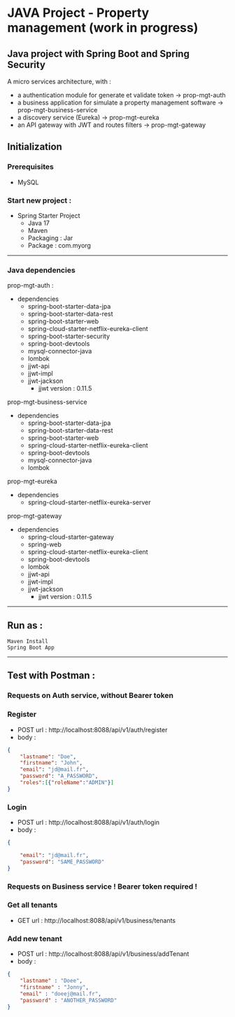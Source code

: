 # JAVA Project - Property management (work in progress)

## Java project with Spring Boot and Spring Security
A micro services architecture, with :
- a authentication module for generate et validate token -> prop-mgt-auth
- a business application for simulate a property management software -> prop-mgt-business-service
- a discovery service (Eureka) -> prop-mgt-eureka
- an API gateway with JWT and routes filters -> prop-mgt-gateway


## Initialization

### Prerequisites
- MySQL

### Start new project :
- Spring Starter Project
	- Java 17
	- Maven
	- Packaging : Jar
	- Package : com.myorg

---
### Java dependencies
prop-mgt-auth :

- dependencies
    - spring-boot-starter-data-jpa
    - spring-boot-starter-data-rest
    - spring-boot-starter-web
    - spring-cloud-starter-netflix-eureka-client
    - spring-boot-starter-security
    - spring-boot-devtools
    - mysql-connector-java
    - lombok
    - jjwt-api
	- jjwt-impl
	- jjwt-jackson
		- jjwt version : 0.11.5

prop-mgt-business-service

- dependencies
    - spring-boot-starter-data-jpa
    - spring-boot-starter-data-rest
    - spring-boot-starter-web
    - spring-cloud-starter-netflix-eureka-client
    - spring-boot-devtools
    - mysql-connector-java
    - lombok

prop-mgt-eureka

- dependencies
    - spring-cloud-starter-netflix-eureka-server

prop-mgt-gateway

- dependencies
    - spring-cloud-starter-gateway
    - spring-web
    - spring-cloud-starter-netflix-eureka-client
    - spring-boot-devtools
    - lombok
    - jjwt-api
    - jjwt-impl
    - jjwt-jackson
    	- jjwt version : 0.11.5


---
## Run as :
    Maven Install
    Spring Boot App

---
## Test with Postman :

### Requests on Auth service, without Bearer token
### Register
- POST url : http://localhost:8088/api/v1/auth/register
- body :
```json
{
    "lastname": "Doe",
    "firstname": "John",
    "email": "jd@mail.fr",
    "password": "A_PASSWORD",
    "roles":[{"roleName":"ADMIN"}]
}
```
### Login
- POST url : http://localhost:8088/api/v1/auth/login
- body :
```json
{

    "email": "jd@mail.fr",
    "password": "SAME_PASSWORD"
}
```

### Requests on Business service ! Bearer token required !
### Get all tenants
- GET url : http://localhost:8088/api/v1/business/tenants

### Add new tenant
- POST url : http://localhost:8088/api/v1/business/addTenant
- body :
```json
{
	"lastname" : "Doee",
	"firstname" : "Jonny",
	"email" : "doeej@mail.fr",
    "password" : "ANOTHER_PASSWORD"
}
```


